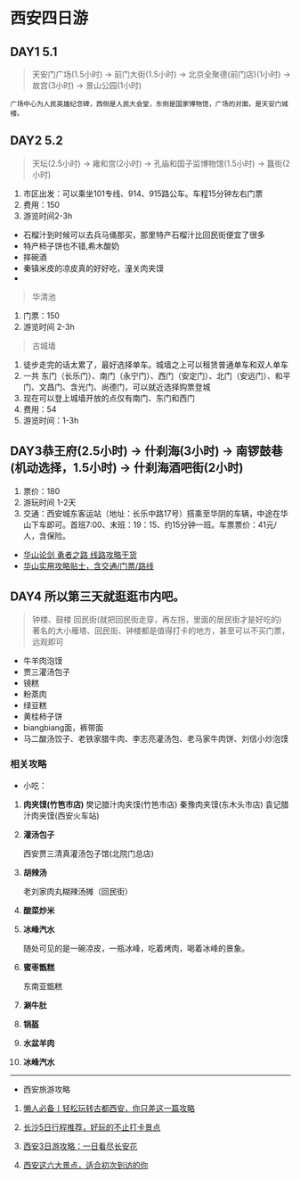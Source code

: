 # 西安四日游

## DAY1 5.1

> 天安门广场(1.5小时) → 前门大街(1.5小时) → 北京全聚德(前门店)(1小时) → 故宫(3小时) → 景山公园(1小时)

```
广场中心为人民英雄纪念碑，西侧是人民大会堂，东侧是国家博物馆，广场的对面，是天安门城楼。
```
## DAY2 5.2
>天坛(2.5小时) → 雍和宫(2小时) → 孔庙和国子监博物馆(1.5小时) → 簋街(2小时)

1. 市区出发：可以乘坐101专线、914、915路公车。车程15分钟左右门票
2. 费用：150 
3. 游览时间2-3h
- 石榴汁到时候可以去兵马俑那买，那里特产石榴汁比回民街便宜了很多
- 特产柿子饼也不错,希木酸奶
- 摔碗酒
- 秦镇米皮的凉皮真的好好吃，潼关肉夹馍
- 
>华清池 
1. 门票：150
2. 游览时间 2-3h
>古城墙 
1. 徒步走完的话太累了，最好选择单车。城墙之上可以租赁普通单车和双人单车
2. 一共 东门（长乐门）、南门（永宁门）、西门（安定门）、北门（安远门）、和平门、文昌门、含光门、尚德门，可以就近选择购票登城
3. 现在可以登上城墙开放的点仅有南门、东门和西门
4. 费用：54
5. 游览时间：1-3h

## DAY3恭王府(2.5小时) → 什刹海(3小时) → 南锣鼓巷(机动选择，1.5小时) → 什刹海酒吧街(2小时)
1. 票价：180
2. 游玩时间 1-2天
3. 交通：西安城东客运站（地址：长乐中路17号）搭乘至华阴的车辆，中途在华山下车即可。首班7:00、末班：19：15、约15分钟一班。车票票价：41元/人，含保险。

- [华山论剑 勇者之路 线路攻略干货](https://www.mafengwo.cn/gonglve/ziyouxing/37564.html)
- [华山实用攻略贴士，含交通/门票/路线](https://www.mafengwo.cn/gonglve/ziyouxing/46892.html)
## DAY4 所以第三天就逛逛市内吧。
>钟楼、鼓楼
>回民街(就把回民街走穿，再左拐，里面的居民街才是好吃的)
>著名的大小雁塔、回民街、钟楼都是值得打卡的地方，甚至可以不买门票，远观即可
- 牛羊肉泡馍
- 贾三灌汤包子
- 镜糕
- 粉蒸肉
- 绿豆糕
- 黄桂柿子饼
- biangbiang面，裤带面
- 马二酸汤饺子、老铁家腊牛肉、李志亮灌汤包、老马家牛肉饼、刘信小炒泡馍




 ### 相关攻略
 
- 小吃：
1. **肉夹馍(竹笆市店)**
    樊记腊汁肉夹馍(竹笆市店)
    秦豫肉夹馍(东木头市店)
    袁记腊汁肉夹馍(西安火车站)

2. **灌汤包子**

    西安贾三清真灌汤包子馆(北院门总店) 

3. **胡辣汤**

    老刘家肉丸糊辣汤摊（回民街）

4. **酸菜炒米**

5. **冰峰汽水**

    随处可见的是一碗凉皮，一瓶冰峰，吃着烤肉，喝着冰峰的景象。
6. **蜜枣甑糕**

   东南亚甑糕

7. **涮牛肚**
8. **锅盔**
9. **水盆羊肉**
10. **冰峰汽水**    

----
- 西安旅游攻略
1. [懒人必备丨轻松玩转古都西安，你只差这一篇攻略](https://www.mafengwo.cn/gonglve/ziyouxing/28312.html)
2. [长沙5日行程推荐，好玩的不止打卡景点](http://www.mafengwo.cn/gonglve/ziyouxing/58062.html)
3. [西安3日游攻略：一日看尽长安花](https://www.mafengwo.cn/gonglve/ziyouxing/161650.html)

4. [西安这六大景点，适合初次到访的你](http://www.mafengwo.cn/gonglve/ziyouxing/94446.html)
